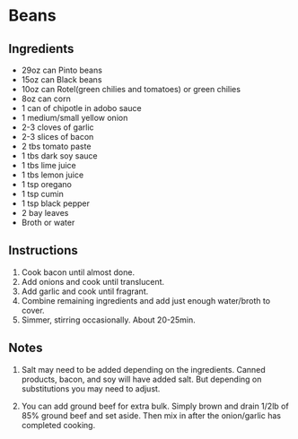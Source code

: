 # Beans

## Ingredients
* 29oz can Pinto beans
* 15oz can Black beans
* 10oz can Rotel(green chilies and tomatoes) or green chilies
* 8oz can corn
* 1 can of chipotle in adobo sauce
* 1 medium/small yellow onion
* 2-3 cloves of garlic
* 2-3 slices of bacon
* 2 tbs tomato paste
* 1 tbs dark soy sauce
* 1 tbs lime juice
* 1 tbs lemon juice
* 1 tsp oregano
* 1 tsp cumin
* 1 tsp black pepper
* 2 bay leaves
* Broth or water

## Instructions

1. Cook bacon until almost done.
2. Add onions and cook until translucent.
3. Add garlic and cook until fragrant.
4. Combine remaining ingredients and add just enough water/broth to cover.
5. Simmer, stirring occasionally. About 20-25min.

## Notes
1. Salt may need to be added depending on the ingredients. Canned products, bacon, and soy will have added salt. But depending
on substitutions you may need to adjust.

2. You can add ground beef for extra bulk. Simply brown and drain 1/2lb of 85% ground beef and set aside. Then mix in after the onion/garlic has completed cooking.
